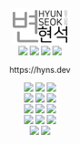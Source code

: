 <div align="center">
<img src="img/image1.png" width="100px"></img>
<br>
<a href="https://instagram.com/hyun_seok_b" ><img src="https://www.instagram.com/static/images/ico/favicon.ico/36b3ee2d91ed.ico" width="22px"></a>
<a href="https://www.facebook.com/hyunsuk.byun.56"><img src="https://static.xx.fbcdn.net/rsrc.php/yD/r/d4ZIVX-5C-b.ico" width="22px"></a>
<a href="https://hbyun.tistory.com/"><img src="https://t1.daumcdn.net/tistory_admin/static/top/favicon_0630.ico" width="22px"></a>
<a href="mailto:gumyoincirno@gmail.com"><img src="https://ssl.gstatic.com/ui/v1/icons/mail/rfr/gmail.ico" width="22px"></a>
<p>https://hyns.dev</p>
<img src="https://img.shields.io/badge/TypeScript-3178C6?style=flat&logo=TypeScript&logoColor=white" />
<img src="https://img.shields.io/badge/Javascript-F7DF1E?style=flat&logo=Javascript&logoColor=white" />
<img src="https://img.shields.io/badge/Java-ED8B00?style=flat&logo=java&logoColor=white">
<br>
<img src="https://img.shields.io/badge/React-61DAFB?style=flat&logo=React&logoColor=white" />
<img src="https://img.shields.io/badge/Vue-35495E?style=flat&logo=vue.js&logoColor=white">
<img src="https://img.shields.io/badge/Next-000000?style=flat&logo=Next.js&logoColor=white" />
<br>
<img src="https://img.shields.io/badge/SpringBoot-6DB33F?style=flat&logo=Springboot&logoColor=white" />
<img src="https://img.shields.io/badge/MySQL-4479A1?style=flat&logo=MySQL&logoColor=white" />
<img src="https://img.shields.io/badge/Docker-2496ED?style=flat&logo=Docker&logoColor=white" />
<br>
<img src="https://img.shields.io/badge/Cent%20OS_7-262577?style=flat&logo=centos&logoColor=white" />
<img src="https://img.shields.io/badge/Ubuntu-EEA000?style=flat&logo=ubuntu&logoColor=white">
<img src="https://img.shields.io/badge/Red%20Hat_9-EE0000?style=flat&logo=redhat&logoColor=white">
<br>
<img src="https://img.shields.io/badge/Amazon_Lightsail-232F3E?style=flat&logo=amazon-aws&logoColor=white">
<img src="https://img.shields.io/badge/Oracle_Cloud-F80000?style=flat&logo=oracle&logoColor=black">
</div>
